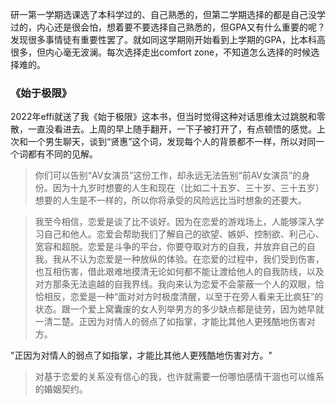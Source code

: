 研一第一学期选课选了本科学过的、自己熟悉的，但第二学期选择的都是自己没学过的，内心还是很会怕，想着要不要选择自己熟悉的，但GPA又有什么重要的呢？发现很多事情徒有重要性罢了。就如同这学期刚开始看到上学期的GPA，比本科高很多，但内心毫无波澜。每次选择走出comfort zone，不知道怎么选择的时候选择难的。

### 《始于极限》

2022年effi就送了我《始于极限》这本书，但当时觉得这种对话思维太过跳脱和零散，一直没看进去。上周的早上随手翻开，一下子被打开了，有点顿悟的感觉。上次和一个男生聊天，谈到“贤惠”这个词，发现每个人的背景都不一样，所以对同一个词都有不同的见解。

> 你们可以告别“AV女演员”这份工作，却永远无法告别“前AV女演员”的身份。因为十九岁时想要的人生和现在（比如二十五岁、三十岁、三十五岁）想要的人生是不一样的，所以你将承受的风险远比当时想象的还要大。

> 我至今相信，恋爱是谈了比不谈好。因为在恋爱的游戏场上，人能够深入学习自己和他人。恋爱会帮助我们了解自己的欲望、嫉妒、控制欲、利己心、宽容和超脱。恋爱是斗争的平台，你要夺取对方的自我，并放弃自己的自我。我从不认为恋爱是一种放纵的体验。在恋爱的过程中，我们受到伤害，也互相伤害，借此艰难地摸清无论如何都不能让渡给他人的自我防线，以及对方那条无法逾越的自我界线。我向来认为恋爱不会蒙蔽一个人的双眼，恰恰相反，恋爱是一种“面对对方时极度清醒，以至于在旁人看来无比疯狂”的状态。跟一个爱上窝囊废的女人列举男方的多少缺点都是徒劳，因为她早就一清二楚。正因为对情人的弱点了如指掌，才能比其他人更残酷地伤害对方。

"正因为对情人的弱点了如指掌，才能比其他人更残酷地伤害对方。"

> 对基于恋爱的关系没有信心的我，也许就需要一份哪怕感情干涸也可以维系的婚姻契约。

